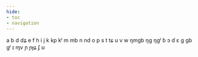 ```yaml
---
hide:
- toc
- navigation
---
```

a
b
d
dʑ
e
f
h
i
j
k
kp
kʲ
m
mb
n
nd
o
p
s
t
tɕ
u
v
w
ŋmɡb
ŋɡ
ŋɡʲ
ɓ
ɔ
ɗ
ɛ
ɡ
ɡb
ɡʲ
ɪ
ɱv
ɲ
ɲɟʑ
ʄ
ʊ
